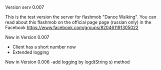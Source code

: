 Version serv 0.007

This is the test version the server for flashmob "Dance Walking".
 You can read about this flashmob on the official page
  page (russian only) in the Facebook 
  https://www.facebook.com/groups/820461191305022
  
   New in Version 0.007
   - Client has a short number now
   - Extended logging
  
  New in Version 0.006
  -add logging by logd(String s) method

 